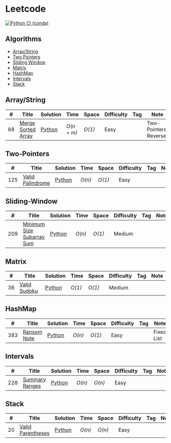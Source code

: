 # Leetcode
[![Python CI (conda)](https://github.com/mathusanMe/LeetCode/actions/workflows/python-package-conda.yml/badge.svg)](https://github.com/mathusanMe/LeetCode/actions/workflows/python-package-conda.yml)

## Algorithms

* [Array/String](https://github.com/mathusanMe/LeetCode#Array\/String)
* [Two Pointers](https://github.com/mathusanMe/LeetCode#Two-Pointers)
* [Sliding Window](https://github.com/mathusanMe/LeetCode#Sliding-Window)
* [Matrix](https://github.com/mathusanMe/LeetCode#Matrix)
* [HashMap](https://github.com/mathusanMe/LeetCode#HashMap)
* [Intervals](https://github.com/mathusanMe/LeetCode#Intervals)
* [Stack](https://github.com/mathusanMe/LeetCode#Stack)

## Array/String
|  #  | Title           |  Solution       |  Time           | Space           | Difficulty    | Tag          | Note| 
|-----|---------------- | --------------- | --------------- | --------------- | ------------- |--------------|-----|
88 | [Merge Sorted Array](https://leetcode.com/problems/merge-sorted-array/) | [Python](./Python/merge_sorted_array.py) | _O(n + m)_ | _O(1)_ | Easy || Two-Pointers, Reverse |

## Two-Pointers
|  #  | Title           |  Solution       |  Time           | Space           | Difficulty    | Tag          | Note| 
|-----|---------------- | --------------- | --------------- | --------------- | ------------- |--------------|-----|
125 | [Valid Palindrome](https://leetcode.com/problems/valid-palindrome/) | [Python](./Python/valid_palindrome.py) | _O(n)_ | _O(1)_ | Easy || |

## Sliding-Window
|  #  | Title           |  Solution       |  Time           | Space           | Difficulty    | Tag          | Note| 
|-----|---------------- | --------------- | --------------- | --------------- | ------------- |--------------|-----|
209 | [Minimum Size Subarray Sum](https://leetcode.com/problems/minimum-size-subarray-sum/) | [Python](./Python/minimum_size_subarray_sum.py) | _O(n)_ | _O(1)_ | Medium ||  |

## Matrix
|  #  | Title           |  Solution       |  Time           | Space           | Difficulty    | Tag          | Note| 
|-----|---------------- | --------------- | --------------- | --------------- | ------------- |--------------|-----|
36 | [Valid Sudoku](https://leetcode.com/problems/valid-sudoku/) | [Python](./Python/valid_sudoku.py) | _O(1)_ | _O(1)_ | Medium ||  |

## HashMap
|  #  | Title           |  Solution       |  Time           | Space           | Difficulty    | Tag          | Note| 
|-----|---------------- | --------------- | --------------- | --------------- | ------------- |--------------|-----|
383 | [Ransom Note](https://leetcode.com/problems/ransom-note/) | [Python](./Python/ransom_note.py) | _O(n)_ | _O(1)_ | Easy || Fixed List |

## Intervals
|  #  | Title           |  Solution       |  Time           | Space           | Difficulty    | Tag          | Note| 
|-----|---------------- | --------------- | --------------- | --------------- | ------------- |--------------|-----|
228 | [Summary Ranges](https://leetcode.com/problems/summary-ranges/) | [Python](./Python/summary_ranges.py) | _O(n)_ | _O(n)_ | Easy |||

## Stack
|  #  | Title           |  Solution       |  Time           | Space           | Difficulty    | Tag          | Note| 
|-----|---------------- | --------------- | --------------- | --------------- | ------------- |--------------|-----|
20 | [Valid Parentheses](https://leetcode.com/problems/valid-parentheses/) | [Python](./Python/valid_parentheses.py) | _O(n)_ | _O(n)_ | Easy |||
